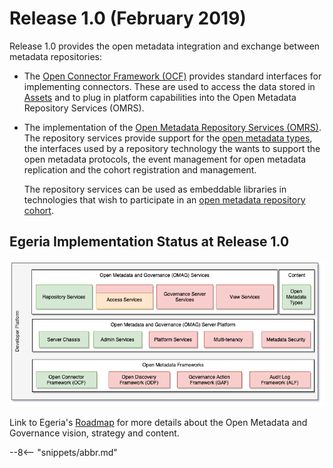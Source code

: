 <!-- SPDX-License-Identifier: CC-BY-4.0 -->
<!-- Copyright Contributors to the Egeria project. -->


# Release 1.0 (February 2019)

Release 1.0 provides the open metadata integration and exchange between
metadata repositories:

* The [Open Connector Framework (OCF)](/egeria-docs/frameworks/ocf/overview/)
  provides standard interfaces for implementing connectors.  These are used
  to access the data stored in [Assets](/egeria-docs/concepts/asset/)
  and to plug in platform capabilities into the Open Metadata Repository Services (OMRS).

* The implementation of the [Open Metadata Repository Services (OMRS)](/egeria-docs/services/omrs/).
  The repository services provide support for the [open metadata types](/egeria-docs/types/),
  the interfaces used by a repository technology the wants to support the
  open metadata protocols, the event management for open metadata replication
  and the cohort registration and management.
  
  The repository services can be used as embeddable libraries
  in technologies that wish to participate in an
  [open metadata repository cohort](/egeria-docs/services/omrs/cohort/).


## Egeria Implementation Status at Release 1.0
 
![Egeria Implementation Status](functional-organization-showing-implementation-status-for-1.0.png)
 
 Link to Egeria's [Roadmap](/egeria-docs/release-notes/roadmap/) for more details about the
 Open Metadata and Governance vision, strategy and content.

--8<-- "snippets/abbr.md"
